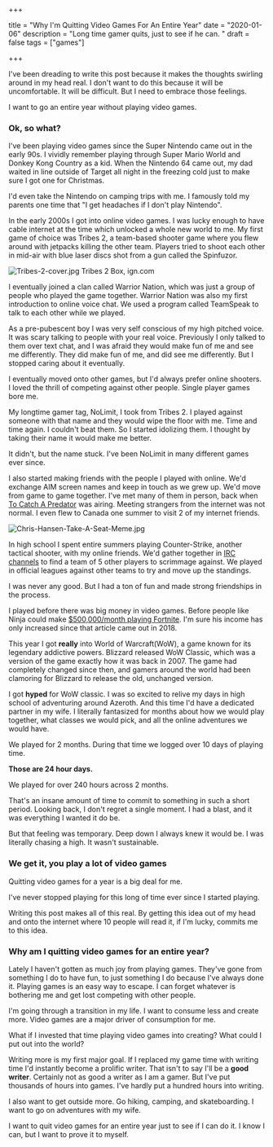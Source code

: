 +++

title = "Why I'm Quitting Video Games For An Entire Year"
date = "2020-01-06"
description = "Long time gamer quits, just to see if he can. "
draft = false
tags = ["games"]

+++

I've been dreading to write this post because it makes the thoughts swirling around in my head real. I don't want to do this because it will be uncomfortable. It will be difficult. But I need to embrace those feelings. 

I want to go an entire year without playing video games.

### Ok, so what?

I've been playing video games since the Super Nintendo came out in the early 90s. I vividly remember playing through Super Mario World and Donkey Kong Country as a kid. When the Nintendo 64 came out, my dad waited in line outside of Target all night in the freezing cold just to make sure I got one for Christmas. 

I'd even take the Nintendo on camping trips with me. I famously told my parents one time that "I get headaches if I don't play Nintendo".

In the early 2000s I got into online video games. I was lucky enough to have cable internet at the time which unlocked a whole new world to me. My first game of choice was Tribes 2, a team-based shooter game where you flew around with jetpacks killing the other team. Players tried to shoot each other in mid-air with blue laser discs shot from a gun called the Spinfuzor.

![Tribes-2-cover.jpg](https://i.postimg.cc/jjRNn8bL/Tribes-2-cover.jpg)
Tribes 2 Box, ign.com

I eventually joined a clan called Warrior Nation, which was just a group of people who played the game together. Warrior Nation was also my first introduction to online voice chat. We used a program called TeamSpeak to talk to each other while we played.

As a pre-pubescent boy I was very self conscious of my high pitched voice. It was scary talking to people with your real voice. Previously I only talked to them over text chat, and I was afraid they would make fun of me and see me differently. They did make fun of me, and did see me differently. But I stopped caring about it eventually. 

I eventually moved onto other games, but I'd always prefer online shooters. I loved the thrill of competing against other people. Single player games bore me. 

My longtime gamer tag, NoLimit, I took from Tribes 2. I played against someone with that name and they would wipe the floor with me. Time and time again. I couldn't beat them. So I started idolizing them. I thought by taking their name it would make me better.

It didn't, but the name stuck. I've been NoLimit in many different games ever since. 

I also started making friends with the people I played with online. We'd exchange AIM screen names and keep in touch as we grew up. We'd move from game to game together. I've met many of them in person, back when [To Catch A Predator](https://en.wikipedia.org/wiki/To_Catch_a_Predator) was airing. Meeting strangers from the internet was not normal. I even flew to Canada one summer to visit 2 of my internet friends. 

![Chris-Hansen-Take-A-Seat-Meme.jpg](https://i.postimg.cc/ncQqyj2c/Chris-Hansen-Take-A-Seat-Meme.jpg)

In high school I spent entire summers playing Counter-Strike, another tactical shooter, with my online friends. We'd gather together in [IRC channels](https://en.wikipedia.org/wiki/Internet_Relay_Chat) to find a team of 5 other players to scrimmage against. We played in official leagues against other teams to try and move up the standings. 

I was never any good. But I had a ton of fun and made strong friendships in the process.

I played before there was big money in video games. Before people like Ninja could make [$500,000/month playing Fortnite](https://www.businessinsider.com/ninja-tyler-blevins-twitch-subscribers-fortnite-drake-youtube-2018-3). I'm sure his income has only increased since that article came out in 2018. 

This year I got **really** into World of Warcraft(WoW), a game known for its legendary addictive powers. Blizzard released WoW Classic, which was a version of the game exactly how it was back in 2007. The game had completely changed since then, and gamers around the world had been clamoring for Blizzard to release the old, unchanged version.

I got **hyped** for WoW classic. I was so excited to relive my days in high school of adventuring around Azeroth. And this time I'd have a dedicated partner in my wife. I literally fantasized for months about how we would play together, what classes we would pick, and all the online adventures we would have.

We played for 2 months. During that time we logged over 10 days of playing time. 

**Those are 24 hour days.**

We played for over 240 hours across 2 months.

That's an insane amount of time to commit to something in such a short period. Looking back, I don't regret a single moment. I had a blast, and it was everything I wanted it do be. 

But that feeling was temporary. Deep down I always knew it would be. I was literally chasing a high. It wasn't sustainable. 

### We get it, you play a lot of video games

Quitting video games for a year is a big deal for me.

I've never stopped playing for this long of time ever since I started playing.

Writing this post makes all of this real. By getting this idea out of my head and onto the internet where 10 people will read it, if I'm lucky, commits me to this idea. 

### Why am I quitting video games for an entire year?

Lately I haven't gotten as much joy from playing games. They've gone from something I do to have fun, to just something I do because I've always done it. Playing games is an easy way to escape. I can forget whatever is bothering me and get lost competing with other people. 

I'm going through a transition in my life. I want to consume less and create more. Video games are a major driver of consumption for me.

What if I invested that time playing video games into creating? What could I put out into the world?

Writing more is my first major goal. If I replaced my game time with writing time I'd instantly become a prolific writer. That isn't to say I'll be a **good writer**. Certainly not as good a writer as I am a gamer. But I've put thousands of hours into games. I've hardly put a hundred hours into writing.

I also want to get outside more. Go hiking, camping, and skateboarding. I want to go on adventures with my wife. 

I want to quit video games for an entire year just to see if I can do it. I know I can, but I want to prove it to myself.